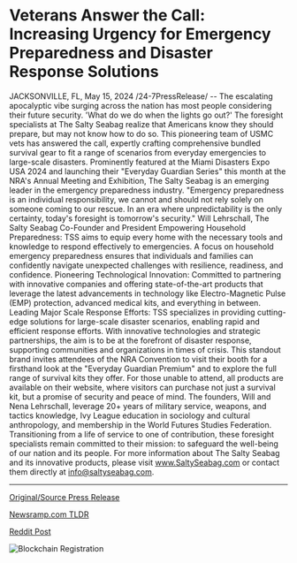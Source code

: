# Veterans Answer the Call: Increasing Urgency for Emergency Preparedness and Disaster Response Solutions

JACKSONVILLE, FL, May 15, 2024 /24-7PressRelease/ -- The escalating apocalyptic vibe surging across the nation has most people considering their future security. 'What do we do when the lights go out?' The foresight specialists at The Salty Seabag realize that Americans know they should prepare, but may not know how to do so. This pioneering team of USMC vets has answered the call, expertly crafting comprehensive bundled survival gear to fit a range of scenarios from everyday emergencies to large-scale disasters.  Prominently featured at the Miami Disasters Expo USA 2024 and launching their "Everyday Guardian Series" this month at the NRA's Annual Meeting and Exhibition, The Salty Seabag is an emerging leader in the emergency preparedness industry.  "Emergency preparedness is an individual responsibility, we cannot and should not rely solely on someone coming to our rescue. In an era where unpredictability is the only certainty, today's foresight is tomorrow's security." Will Lehrschall, The Salty Seabag Co-Founder and President  Empowering Household Preparedness: TSS aims to equip every home with the necessary tools and knowledge to respond effectively to emergencies. A focus on household emergency preparedness ensures that individuals and families can confidently navigate unexpected challenges with resilience, readiness, and confidence.  Pioneering Technological Innovation: Committed to partnering with innovative companies and offering state-of-the-art products that leverage the latest advancements in technology like Electro-Magnetic Pulse (EMP) protection, advanced medical kits, and everything in between. Leading Major Scale Response Efforts: TSS specializes in providing cutting-edge solutions for large-scale disaster scenarios, enabling rapid and efficient response efforts. With innovative technologies and strategic partnerships, the aim is to be at the forefront of disaster response, supporting communities and organizations in times of crisis.  This standout brand invites attendees of the NRA Convention to visit their booth for a firsthand look at the "Everyday Guardian Premium" and to explore the full range of survival kits they offer. For those unable to attend, all products are available on their website, where visitors can purchase not just a survival kit, but a promise of security and peace of mind.  The founders, Will and Nena Lehrschall, leverage 20+ years of military service, weapons, and tactics knowledge, Ivy League education in sociology and cultural anthropology, and membership in the World Futures Studies Federation. Transitioning from a life of service to one of contribution, these foresight specialists remain committed to their mission: to safeguard the well-being of our nation and its people.   For more information about The Salty Seabag and its innovative products, please visit www.SaltySeabag.com or contact them directly at info@saltyseabag.com. 

---

[Original/Source Press Release](https://www.24-7pressrelease.com/press-release/510882/veterans-answer-the-call-increasing-urgency-for-emergency-preparedness-and-disaster-response-solutions)
                    

[Newsramp.com TLDR](None) 



[Reddit Post](https://www.reddit.com/r/HealthCareNewsInfo/comments/1csqpi9/usmc_vets_launch_pioneering_survival_gear_for/) 



![Blockchain Registration](https://cdn.newsramp.app/24-7PressRelease/qrcode/245/15/filef3CN.webp)
